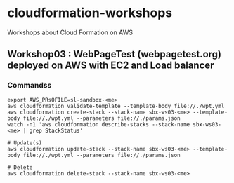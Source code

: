 # cloudformation-workshops
Workshops about Cloud Formation on AWS

## Workshop03 : WebPageTest (webpagetest.org) deployed on AWS with EC2 and Load balancer

### Commandss
```
export AWS_PRsOFILE=sl-sandbox-<me>
aws cloudformation validate-template --template-body file://./wpt.yml
aws cloudformation create-stack --stack-name sbx-ws03-<me> --template-body file://./wpt.yml --parameters file://./params.json
watch -n1 'aws cloudformation describe-stacks --stack-name sbx-ws03-<me> | grep StackStatus'

# Update(s)
aws cloudformation update-stack --stack-name sbx-ws03-<me> --template-body file://./wpt.yml --parameters file://./params.json

# Delete
aws cloudformation delete-stack --stack-name sbx-ws03-<me>
```
